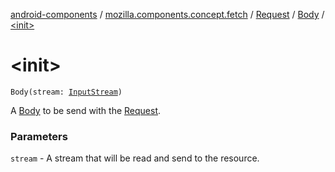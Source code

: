 [android-components](../../../index.md) / [mozilla.components.concept.fetch](../../index.md) / [Request](../index.md) / [Body](index.md) / [&lt;init&gt;](./-init-.md)

# &lt;init&gt;

`Body(stream: `[`InputStream`](http://docs.oracle.com/javase/7/docs/api/java/io/InputStream.html)`)`

A [Body](index.md) to be send with the [Request](../index.md).

### Parameters

`stream` - A stream that will be read and send to the resource.